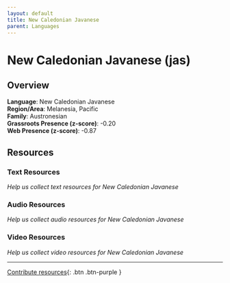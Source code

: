 ```yaml
---
layout: default
title: New Caledonian Javanese
parent: Languages
---
```


# New Caledonian Javanese (jas)

## Overview

**Language**: New Caledonian Javanese  
**Region/Area**: Melanesia, Pacific  
**Family**: Austronesian  
**Grassroots Presence (z-score)**: -0.20  
**Web Presence (z-score)**: -0.87  

## Resources

### Text Resources
*Help us collect text resources for New Caledonian Javanese*

### Audio Resources
*Help us collect audio resources for New Caledonian Javanese*

### Video Resources
*Help us collect video resources for New Caledonian Javanese*

---

[Contribute resources](https://forms.office.com/e/1SfLJx3u1r){: .btn .btn-purple }
